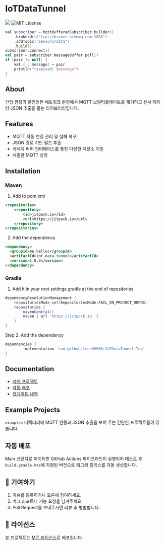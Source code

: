 # IoTDataTunnel

[![](https://jitpack.io/v/leesh5000/IoTDataTunnel.svg)](https://jitpack.io/#leesh5000/IoTDataTunnel)
![MIT License](https://img.shields.io/badge/license-MIT-blue.svg)

```kotlin
val subscriber = MqttBufferedSubscriber.builder()
    .brokerUrl("tcp://broker.hivemq.com:1883")
    .addTopic("sensors/data")
    .build()
subscriber.connect()
val pair = subscriber.messageBuffer.poll()
if (pair != null) {
    val (_, message) = pair
    println("received: $message")
}
```

## About

산업 현장의 불안정한 네트워크 환경에서 MQTT 보일러플레이트를 제거하고
센서 데이터 JSON 추출을 돕는 라이브러리입니다.

## Features

- MQTT 자동 연결 관리 및 실패 복구
- JSON 경로 기반 필드 추출
- 메세지 버퍼 인터페이스를 통한 다양한 저장소 지원
- 세밀한 MQTT 설정

## Installation

### Maven

1. Add to pom.xml

```xml
<repositories>
    <repository>
        <id>jitpack.io</id>
        <url>https://jitpack.io</url>
    </repository>
</repositories>
```

2. Add the dependency

```xml
<dependency>
  <groupId>me.helloc</groupId>
  <artifactId>iot-data-tunnel</artifactId>
  <version>1.0.3</version>
</dependency>
```

### Gradle

1. Add it in your root settings.gradle at the end of repositories

```groovy
dependencyResolutionManagement {
    repositoriesMode.set(RepositoriesMode.FAIL_ON_PROJECT_REPOS)
    repositories {
        mavenCentral()
        maven { url 'https://jitpack.io' }
    }
}
```

Step 2. Add the dependency

```groovy
dependencies {
        implementation 'com.github.leesh5000:IoTDataTunnel:Tag'
}
```

## Documentation

- [예제 프로젝트](#example-projects)
- [자동 배포](#자동-배포)
- [업데이트 내역](https://github.com/leesh5000/IoTDataTunnel/releases)

## Example Projects

`examples` 디렉터리에 MQTT 연동과 JSON 추출을 보여 주는 간단한 프로젝트들이 있습니다.

## 자동 배포

Main 브랜치로 머지되면 GitHub Actions 파이프라인이 실행되어 테스트 후
`build.gradle.kts`에 지정된 버전으로 태그와 릴리스를 자동 생성합니다.

## 🤝 기여하기

1. 이슈를 등록하거나 토론에 참여하세요.
2. 버그 리포트나 기능 요청을 남겨주세요.
3. Pull Request를 보내주시면 리뷰 후 병합합니다.

## 📄 라이선스

본 프로젝트는 [MIT 라이선스](LICENSE)로 배포됩니다.

